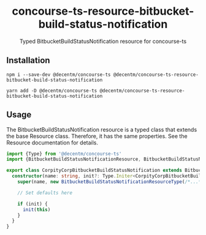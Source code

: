 <h1 align="center">
  concourse-ts-resource-bitbucket-build-status-notification
</h1>

<div align="center">

  Typed BitbucketBuildStatusNotification resource for concourse-ts
</div>

## Installation

`npm i --save-dev @decentm/concourse-ts @decentm/concourse-ts-resource-bitbucket-build-status-notification`

`yarn add -D @decentm/concourse-ts @decentm/concourse-ts-resource-bitbucket-build-status-notification`

## Usage

The BitbucketBuildStatusNotification resource is a typed class that extends the base Resource class.
Therefore, it has the same properties. See the Resource documentation for details.

```typescript
import {Type} from '@decentm/concourse-ts'
import {BitbucketBuildStatusNotificationResource, BitbucketBuildStatusNotificationResourceType} from '@decentm/concourse-ts-resource-bitbucket-build-status-notification'

export class CorpityCorpBitbucketBuildStatusNotification extends BitbucketBuildStatusNotificationResource {
  constructor(name: string, init?: Type.Initer<CorpityCorpBitbucketBuildStatusNotification>) {
    super(name, new BitbucketBuildStatusNotificationResourceType(/*...*/))

    // Set defaults here

    if (init) {
      init(this)
    }
  }
}
```
